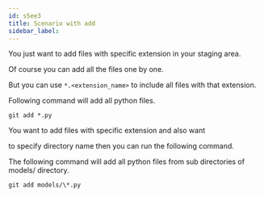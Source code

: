 ```yaml
---
id: s5ee3
title: Scenario with add
sidebar_label:
---
```



You just want to add files with specific extension in your staging area.

Of course you can add all the files one by one.

But you can use `*.<extension_name>` to include all files with that extension.

Following command will add all python files.

`git add *.py`

You want to add files with specific extension and also want

to specify directory name then you can run the following command.

The following command will add all python files from sub directories of models/ directory.

`git add models/\*.py`
